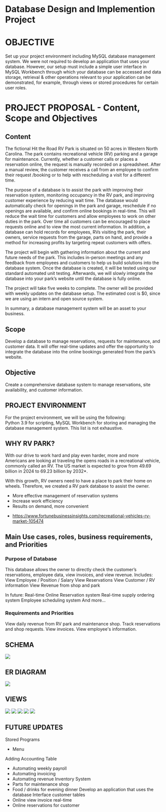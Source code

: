 Database Design and Implemention Project
============
# **OBJECTIVE**
Set up your project environment including MySQL database management system. We were not required to develop an application that uses your database. However, our setup must include a simple user interface in MySQL Workbench through which your database can be accessed and data storage, retrieval & other operations relevant to your application can be demonstrated, for example, through views or stored procedures for certain user roles.

# **PROJECT PROPOSAL** - Content, Scope and Objectives 
## Content
The fictional Hit the Road RV Park is situated on 50 acres in Western North Carolina.  The park contains recreational vehicle (RV) parking and a garage for maintenance.   Currently, whether a customer calls or places a reservation online, the request is manually recorded on a spreadsheet.  After a manual review, the customer 
receives a call from an employee to confirm their request /booking or to help with rescheduling a visit for a different time.   

The purpose of a database is to assist the park with improving their reservation system, monitoring occupancy in the RV park, and improving customer experience by reducing wait time. The database would automatically check for openings in the park and garage, reschedule if no openings are available, and confirm online bookings in real-time.  This will reduce the wait time for customers and allow employees to work on other duties in the park. Over time all customers can be encouraged to place requests online and to view the most current information.  In addition, a database can hold records for 
employees, RVs visiting the park, their owners, service requests from the garage, parts on hand, and provide a method for increasing profits by targeting repeat customers with offers. 

The project will begin with gathering information about the current and future needs of the park.  This includes in-person meetings and any feedback from employees and customers to help us build solutions into the database system. Once the database is created, it will be tested using our standard automated unit testing.  Afterwards, we will slowly integrate the database into your park’s website until the database is fully online. 

The project will take five weeks to complete.  The owner will be provided with weekly updates on the database setup.  The estimated cost is $0, since we are using an intern and open source system. 

In summary, a database management system will be an asset to your business. 

## Scope
Develop a database to manage reservations, requests for maintenance, and customer data.  It will offer real-time updates and offer the opportunity to integrate the database into the online bookings generated from the park’s website. 

## Objective
Create a comprehensive database system to manage reservations, site availability, and customer information. 

## PROJECT ENVIRONMENT 
For the project environment, we will be using the following:   
Python 3.9 for scripting, MySQL Workbench for storing and managing the database management system.  This list is not exhaustive. 

## **WHY RV PARK?**
With our drive to work hard and play even harder, more and more Americans are looking at traveling the opens roads in a recreational vehicle, commonly called an RV.  The US market is expected to grow from 49.69 billion in 2024 to 69.23 billion by 2032*. 

With this growth, RV owners need to have a place to park their home on wheels.
Therefore, we created a RV park database to assist the owner.
- More effective management of reservation systems
- Increase work efficiency 
- Results on demand, more convenient

* https://www.fortunebusinessinsights.com/recreational-vehicles-rv-market-105474

## **Main Use cases, roles, business requirements, and Priorities**
### Purpose of Database
This database allows the owner to directly check the customer’s reservations, employee data, view invoices, and view revenue.
Includes:
View Employee / Position / Salary
View Reservations 
View Customer / RV information
View Revenue from shop and park
 
In future:
Real-time Online Reservation system
Real-time supply ordering system
Employee scheduling system
And more…

### **Requirements and Priorities**
View daily revenue from RV park and maintenance shop.
Track reservations and shop requests.
View invoices.
View employee's information.

## **SCHEMA**
<img src="images/schema.png "/>

## **ER DIAGRAM**
<img src="images/ERD.png "/>

## VIEWS
<img src="images/view1.png "/>
<img src="images/view2.png "/>
<img src="images/view3.png "/>
<img src="images/view4.png "/>
<img src="images/view5.png "/>


## **FUTURE UPDATES**
Stored Programs
- Menu 

Adding Accounting Table
- Automating weekly payroll
- Automating invoicing
- Automating revenue
Inventory System
- Parts for maintenance shop
- Food / drinks for evening dinner
Develop an application that uses the database
Interface customer tables
- Online view invoice real-time
- Online reservations for customer
